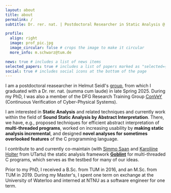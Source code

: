 ```yaml
---
layout: about
title: about
permalink: /
subtitle: Dr. rer. nat. | Postdoctoral Researcher in Static Analysis @ <a href='https://www.cs.cit.tum.de/pl/'>TUM</a>

profile:
  align: right
  image: prof_pic.jpg
  image_circular: false # crops the image to make it circular
  more_info: m.schwarz@tum.de

news: true # includes a list of news items
selected_papers: true # includes a list of papers marked as "selected={true}"
social: true # includes social icons at the bottom of the page
---
```


I am a postdoctoral reasearcher in Helmut Seidl's [group](https://www.cs.cit.tum.de/en/pl/home/),
from which I graduated with a Dr. rer. nat. (summa cum laude) in late Spring 2025.
During my PhD, I was also a member of the DFG Research Training Group [ConVeY](https://convey.in.tum.de) (Continuous Verification of Cyber-Physical Systems).

I am interested in **Static Analysis** and related techniques and currently work within the field of **Sound Static Analysis by Abstract Interpretation**. There, we have, e.g., proposed techniques for efficient abstract interpretation of **multi-threaded programs**, worked on increasing usability by **making static analysis incremental**,
and designed **novel analyses for sometimes overlooked features** of the C programming language.

I contribute to and currently co-maintain (with [Simmo Saan](https://sim642.eu) and [Karoliine Holter](https://ut.ee/en/node/105999) from UTartu) the static analysis framework [**Goblint**](https://goblint.in.tum.de) for multi-threaded C programs, which serves as the testbed for many of our ideas.

Prior to my PhD, I received a B.Sc. from TUM in 2016, and an M.Sc. from TUM in 2019. During my Master's, I spent one term on exchange at the University of Waterloo and interned at NTNU as a software engineer for one term.
